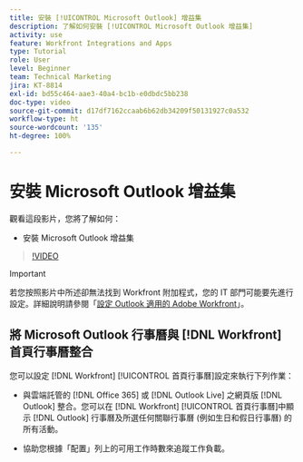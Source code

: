 ```yaml
---
title: 安裝 [!UICONTROL Microsoft Outlook] 增益集
description: 了解如何安裝 [!UICONTROL Microsoft Outlook 增益集]
activity: use
feature: Workfront Integrations and Apps
type: Tutorial
role: User
level: Beginner
team: Technical Marketing
jira: KT-8814
exl-id: bd55c464-aae3-40a4-bc1b-e0dbdc5bb238
doc-type: video
source-git-commit: d17df7162ccaab6b62db34209f50131927c0a532
workflow-type: ht
source-wordcount: '135'
ht-degree: 100%

---
```


# 安裝 Microsoft Outlook 增益集

觀看這段影片，您將了解如何：

* 安裝 Microsoft Outlook 增益集

>[!VIDEO](https://video.tv.adobe.com/v/3431660/?quality=12&learn=on&enablevpops&captions=chi_hant)

>[!IMPORTANT]
>
>若您按照影片中所述卻無法找到 Workfront 附加程式，您的 IT 部門可能要先進行設定。詳細說明請參閱「[設定 Outlook 適用的 Adobe Workfront](https://experienceleague.adobe.com/docs/workfront/using/adobe-workfront-integrations/workfront-for-outlook/set-up-workfront-for-outlook.html?lang=zh-Hant)」。

## 將 Microsoft Outlook 行事曆與 [!DNL Workfront] 首頁行事曆整合

您可以設定 [!DNL Workfront] [!UICONTROL 首頁行事曆]設定來執行下列作業：

* 與雲端託管的 [!DNL Office 365] 或 [!DNL Outlook Live] 之網頁版 [!DNL Outlook] 整合。您可以在 [!DNL Workfront] [!UICONTROL 首頁行事曆]中顯示 [!DNL Outlook] 行事曆及所選任何關聯行事曆 (例如生日和假日行事曆) 的所有活動。

* 協助您根據「配置」列上的可用工作時數來追蹤工作負載。
